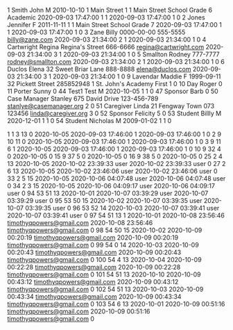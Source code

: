 1	Smith	John	M	2010-10-10	1 Main Street			1	1	Main Street School	Grade 6	Academic	2020-09-03 17:47:00	1	1	2020-09-03 17:47:00	1	0
2	Jones	Jennifer	F	2011-11-11				1	1	Main Street School	Grade 7		2020-09-03 17:47:00	1	1	2020-09-03 17:47:00	1	0
3	Zane	Billy		0000-00-00		555-5555	billy@zane.com						2020-09-03 21:34:00	2	1	2020-09-03 21:34:00	1	0
4	Cartwright	Regina			Regina's Street	666-6666	regina@cartwright.com						2020-09-03 21:34:00	3	1	2020-09-03 21:34:00	1	0
5	Smallton	Rodney				777-7777	rodney@smallton.com						2020-09-03 21:34:00	2	1	2020-09-03 21:34:00	1	0
6	Duclos	Elena			32 Sweet Briar Lane	888-8888	elena@duclos.com						2020-09-03 21:34:00	3	1	2020-09-03 21:34:00	1	0
9	Lavendar	Maddie	F	1999-09-11	32 Pickett Street	285852948			1	St. John's Academy	First			1				0
10	Day	Roger																0
11	Porter	Sunny																0
44	Test1	Test	M	2020-10-05					1					1				0
47	Sponsor	Barb																0
50	Case Manager	Stanley			675 David Drive	123-456-789	stanlye@casemanager.org							2				0
51	Caregiver	Linda			21 Fengway Town	073 123456	linda@caregiver.org							3				0
52	Sponsor	Felicity												5				0
53	Student	Billly	M	2020-12-01					1					1				0
54	Student	Nicholas	M	2009-01-02					1					1				0
																		
																		
1	1	3	13			0			2020-10-05			2020-09-03 17:46:00	1	2020-09-03 17:46:00	1	0
2	9	10	11			0			2020-10-05			2020-09-03 17:46:00	1	2020-09-03 17:46:00	1	0
3	9	11	6			1			2020-10-05			2020-09-03 17:46:00	1	2020-09-03 17:46:00	1	0
10	9	32	4			0			2020-10-05							0
15	9	37	5			0			2020-10-05							0
16	9	38	5			0			2020-10-05							0
25	2	4	13						2020-10-05			2020-10-02 23:39:33	user	2020-10-02 23:39:33	user	0
27	2	6	13						2020-10-05			2020-10-02 23:46:06	user	2020-10-02 23:46:06	user	0
33	2	5	15						2020-10-05			2020-10-06 04:07:48	user	2020-10-06 04:07:48	user	0
34	2	3	15						2020-10-05			2020-10-06 04:09:17	user	2020-10-06 04:09:17	user	0
94	53	51	13						2020-10-01			2020-10-07 03:39:29	user	2020-10-07 03:39:29	user	0
95	53	50	15						2020-10-02			2020-10-07 03:39:35	user	2020-10-07 03:39:35	user	0
96	53	52	14						2020-10-03			2020-10-07 03:39:41	user	2020-10-07 03:39:41	user	0
97	54	51	13		1				2020-10-01			2020-10-08 23:56:46	timothyqpowers@gmail.com	2020-10-08 23:56:46	timothyqpowers@gmail.com	0
98	54	50	15						2020-10-02			2020-10-09 00:20:19	timothyqpowers@gmail.com	2020-10-09 00:20:19	timothyqpowers@gmail.com	0
99	54	0	14						2020-10-03			2020-10-09 00:20:43	timothyqpowers@gmail.com	2020-10-09 00:20:43	timothyqpowers@gmail.com	0
100	54	4	13						2020-10-04			2020-10-09 00:22:28	timothyqpowers@gmail.com	2020-10-09 00:22:28	timothyqpowers@gmail.com	0
101	54	51	13						2020-10-10			2020-10-09 00:43:12	timothyqpowers@gmail.com	2020-10-09 00:43:12	timothyqpowers@gmail.com	0
102	54	51	13						2020-10-03			2020-10-09 00:43:34	timothyqpowers@gmail.com	2020-10-09 00:43:34	timothyqpowers@gmail.com	0
103	54	6	13						2020-10-01			2020-10-09 00:51:16	timothyqpowers@gmail.com	2020-10-09 00:51:16	timothyqpowers@gmail.com	0
																
						
